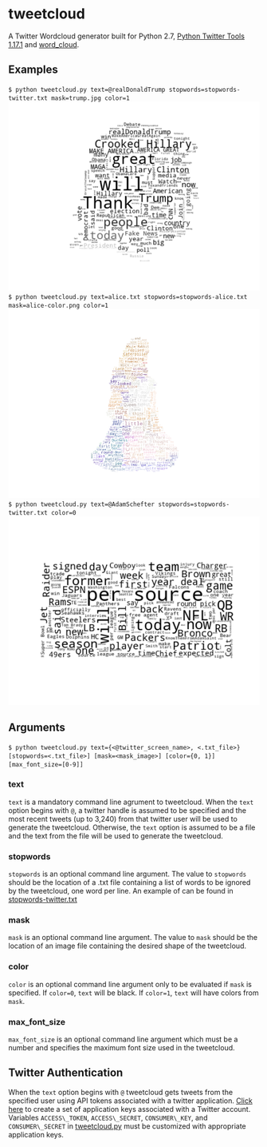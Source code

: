 # tweetcloud
A Twitter Wordcloud generator built for Python 2.7, [Python Twitter Tools 1.17.1](https://pypi.python.org/pypi/twitter) and [word\_cloud](https://github.com/amueller/word_cloud).

## Examples
`$ python tweetcloud.py text=@realDonaldTrump stopwords=stopwords-twitter.txt mask=trump.jpg color=1`
![tweetcloud made from @realDonaldTrump's recent tweets](https://github.com/SeanCooke/tweetcloud/blob/master/tweetcloud-trump.png?raw=true)
<br/>
`$ python tweetcloud.py text=alice.txt stopwords=stopwords-alice.txt mask=alice-color.png color=1`
![tweetcloud made from Lewis Carroll's Alice in Wonderland](https://github.com/SeanCooke/tweetcloud/blob/master/tweetcloud-alice.png?raw=true)
<br/>
`$ python tweetcloud.py text=@AdamSchefter stopwords=stopwords-twitter.txt color=0`
![tweetcloud made from @AdamSchefter's recent tweets](https://github.com/SeanCooke/tweetcloud/blob/master/tweetcloud-schefter.png?raw=true)

## Arguments
`$ python tweetcloud.py text={<@twitter_screen_name>, <.txt_file>} [stopwords=<.txt_file>] [mask=<mask_image>] [color={0, 1}] [max_font_size=[0-9]]`

### text
`text` is a mandatory command line agrument to tweetcloud.  When the `text` option begins with `@`, a twitter handle is assumed to be specified and the most recent tweets (up to 3,240) from that twitter user will be used to generate the tweetcloud.  Otherwise, the `text` option is assumed to be a file and the text from the file will be used to generate the tweetcloud.

### stopwords
`stopwords` is an optional command line argument.  The value to `stopwords` should be the location of a .txt file containing a list of words to be ignored by the tweetcloud, one word per line.  An example of can be found in [stopwords-twitter.txt](https://raw.githubusercontent.com/SeanCooke/tweetcloud/master/stopwords-twitter.txt)

### mask
`mask` is an optional command line argument.  The value to `mask` should be the location of an image file containing the desired shape of the tweetcloud.

### color
`color` is an optional command line argument only to be evaluated if `mask` is specified.  If `color=0`, `text` will be black.  If `color=1`, `text` will have colors from `mask`.

### max\_font\_size
`max_font_size` is an optional command line argument which must be a number and specifies the maximum font size used in the tweetcloud.

## Twitter Authentication
When the `text` option begins with `@` tweetcloud gets tweets from the specified user using API tokens associated with a twitter application.  [Click here](https://apps.twitter.com/app/new) to create a set of application keys associated with a Twitter account.  Variables `ACCESS\_TOKEN`, `ACCESS\_SECRET`, `CONSUMER\_KEY`, and `CONSUMER\_SECRET` in [tweetcloud.py](https://raw.githubusercontent.com/SeanCooke/tweetcloud/master/tweetcloud.py) must be customized with appropriate application keys.
